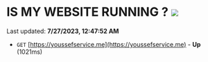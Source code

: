 # IS MY WEBSITE RUNNING ? [![](https://img.shields.io/static/v1?label=Sponsor&message=%E2%9D%A4&logo=GitHub&color=%23fe8e86)](https://github.com/sponsors/<username>)

Last updated: **7/27/2023, 12:47:52 AM**

- `GET` [https://youssefservice.me](https://youssefservice.me) - **Up** (1021ms)
